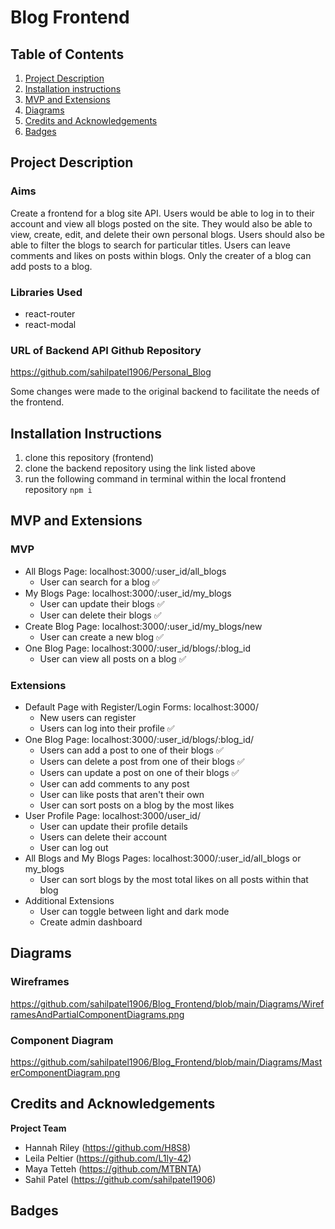 # Blog Frontend

## Table of Contents 
1. [Project Description](#project-description)
2. [Installation instructions](#installation-instructions)
3. [MVP and Extensions](#mvp-and-extensions)
4. [Diagrams](#diagrams)
6. [Credits and Acknowledgements](#credits-and-acknowledgements)
7. [Badges](#badges)

## Project Description
### Aims

Create a frontend for a blog site API. Users would be able to log in to their account and view all blogs posted on the site. They would also be able to view, create, edit, and delete their own personal blogs. Users should also be able to filter the blogs to search for particular titles. Users can leave comments and likes on posts within blogs. Only the creater of a blog can add posts to a blog.

### Libraries Used
- react-router
- react-modal

### URL of Backend API Github Repository
https://github.com/sahilpatel1906/Personal_Blog <br/>

Some changes were made to the original backend to facilitate the needs of the frontend.

## Installation Instructions
1. clone this repository (frontend)
2. clone the backend repository using the link listed above
3. run the following command in terminal within the local frontend repository `npm i`

## MVP and Extensions

### MVP
- All Blogs Page: localhost:3000/:user_id/all_blogs
  - User can search for a blog ✅
- My Blogs Page: localhost:3000/:user_id/my_blogs
  - User can update their blogs ✅
  - User can delete their blogs ✅
- Create Blog Page: localhost:3000/:user_id/my_blogs/new
  - User can create a new blog ✅
- One Blog Page: localhost:3000/:user_id/blogs/:blog_id
  - User can view all posts on a blog ✅

### Extensions
- Default Page with Register/Login Forms: localhost:3000/
  - New users can register 
  - Users can log into their profile ✅
- One Blog Page: localhost:3000/:user_id/blogs/:blog_id/
  - Users can add a post to one of their blogs ✅
  - Users can delete a post from one of their blogs ✅
  - Users can update a post on one of their blogs ✅
  - User can add comments to any post
  - User can like posts that aren't their own
  - User can sort posts on a blog by the most likes
- User Profile Page: localhost:3000/user_id/
  - User can update their profile details
  - Users can delete their account
  - User can log out
- All Blogs and My Blogs Pages: localhost:3000/:user_id/all_blogs or my_blogs
  - User can sort blogs by the most total likes on all posts within that blog
- Additional Extensions
  - User can toggle between light and dark mode
  - Create admin dashboard


## Diagrams
### Wireframes
https://github.com/sahilpatel1906/Blog_Frontend/blob/main/Diagrams/WireframesAndPartialComponentDiagrams.png

### Component Diagram
https://github.com/sahilpatel1906/Blog_Frontend/blob/main/Diagrams/MasterComponentDiagram.png


## Credits and Acknowledgements
**Project Team**
- Hannah Riley  (https://github.com/H8S8)
- Leila Peltier (https://github.com/L1ly-42)
-  Maya Tetteh  (https://github.com/MTBNTA)
- Sahil Patel   (https://github.com/sahilpatel1906)


## Badges
